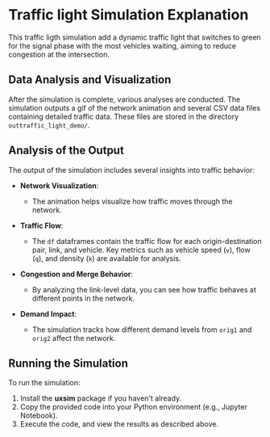 
# Traffic light Simulation Explanation

This traffic ligth simulation add a dynamic traffic light that switches to green for the signal phase with the most vehicles waiting, aiming to reduce congestion at the intersection.


## Data Analysis and Visualization

After the simulation is complete, various analyses are conducted.
The simulation outputs a gif of the network animation and several CSV data files containing detailed traffic data. These files are stored in the directory `outtraffic_light_demo/`.

## Analysis of the Output

The output of the simulation includes several insights into traffic behavior:

- **Network Visualization**:
  - The animation helps visualize how traffic moves through the network.

- **Traffic Flow**:
  - The `df` dataframes contain the traffic flow for each origin-destination pair, link, and vehicle. Key metrics such as vehicle speed (`v`), flow (`q`), and density (`k`) are available for analysis.

- **Congestion and Merge Behavior**:
  - By analyzing the link-level data, you can see how traffic behaves at different points in the network.

- **Demand Impact**:
  - The simulation tracks how different demand levels from `orig1` and `orig2` affect the network.

## Running the Simulation

To run the simulation:
1. Install the **uxsim** package if you haven't already.
2. Copy the provided code into your Python environment (e.g., Jupyter Notebook).
3. Execute the code, and view the results as described above.
